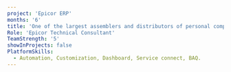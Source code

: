 ```yaml
---
project: 'Epicor ERP'
months: '6'
title: 'One of the largest assemblers and distributors of personal computers in South Africa '
Role: 'Epicor Technical Consultant'
TeamStrength: '5'
showInProjects: false
PlatformSkills:
  - Automation, Customization, Dashboard, Service connect, BAQ.
---
```

